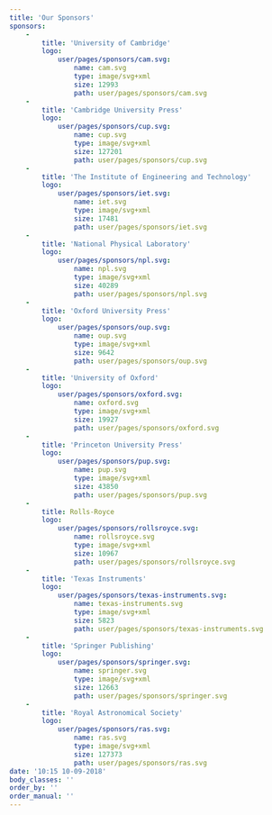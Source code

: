 ```yaml
---
title: 'Our Sponsors'
sponsors:
    -
        title: 'University of Cambridge'
        logo:
            user/pages/sponsors/cam.svg:
                name: cam.svg
                type: image/svg+xml
                size: 12993
                path: user/pages/sponsors/cam.svg
    -
        title: 'Cambridge University Press'
        logo:
            user/pages/sponsors/cup.svg:
                name: cup.svg
                type: image/svg+xml
                size: 127201
                path: user/pages/sponsors/cup.svg
    -
        title: 'The Institute of Engineering and Technology'
        logo:
            user/pages/sponsors/iet.svg:
                name: iet.svg
                type: image/svg+xml
                size: 17481
                path: user/pages/sponsors/iet.svg
    -
        title: 'National Physical Laboratory'
        logo:
            user/pages/sponsors/npl.svg:
                name: npl.svg
                type: image/svg+xml
                size: 40289
                path: user/pages/sponsors/npl.svg
    -
        title: 'Oxford University Press'
        logo:
            user/pages/sponsors/oup.svg:
                name: oup.svg
                type: image/svg+xml
                size: 9642
                path: user/pages/sponsors/oup.svg
    -
        title: 'University of Oxford'
        logo:
            user/pages/sponsors/oxford.svg:
                name: oxford.svg
                type: image/svg+xml
                size: 19927
                path: user/pages/sponsors/oxford.svg
    -
        title: 'Princeton University Press'
        logo:
            user/pages/sponsors/pup.svg:
                name: pup.svg
                type: image/svg+xml
                size: 43850
                path: user/pages/sponsors/pup.svg
    -
        title: Rolls-Royce
        logo:
            user/pages/sponsors/rollsroyce.svg:
                name: rollsroyce.svg
                type: image/svg+xml
                size: 10967
                path: user/pages/sponsors/rollsroyce.svg
    -
        title: 'Texas Instruments'
        logo:
            user/pages/sponsors/texas-instruments.svg:
                name: texas-instruments.svg
                type: image/svg+xml
                size: 5823
                path: user/pages/sponsors/texas-instruments.svg
    -
        title: 'Springer Publishing'
        logo:
            user/pages/sponsors/springer.svg:
                name: springer.svg
                type: image/svg+xml
                size: 12663
                path: user/pages/sponsors/springer.svg
    -
        title: 'Royal Astronomical Society'
        logo:
            user/pages/sponsors/ras.svg:
                name: ras.svg
                type: image/svg+xml
                size: 127373
                path: user/pages/sponsors/ras.svg
date: '10:15 10-09-2018'
body_classes: ''
order_by: ''
order_manual: ''
---
```


